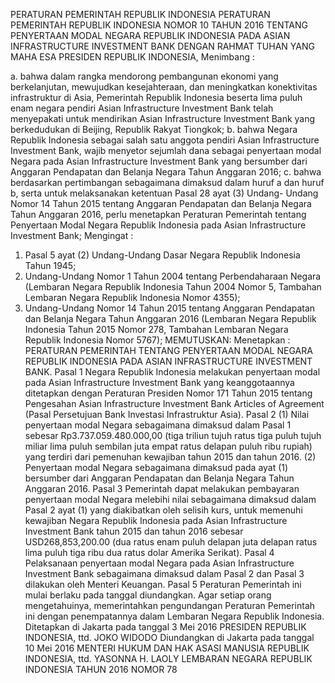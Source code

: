  PERATURAN PEMERINTAH REPUBLIK INDONESIA PERATURAN PEMERINTAH REPUBLIK INDONESIA NOMOR 10 TAHUN 2016 TENTANG PENYERTAAN MODAL NEGARA REPUBLIK INDONESIA PADA ASIAN INFRASTRUCTURE INVESTMENT BANK
DENGAN RAHMAT TUHAN YANG MAHA ESA PRESIDEN REPUBLIK INDONESIA,
Menimbang :

a. bahwa dalam rangka mendorong pembangunan ekonomi yang berkelanjutan, mewujudkan kesejahteraan, dan meningkatkan konektivitas infrastruktur di Asia, Pemerintah Republik Indonesia beserta lima puluh enam negara pendiri Asian Infrastructure Investment Bank telah menyepakati untuk mendirikan Asian Infrastructure Investment Bank yang berkedudukan di Beijing, Republik Rakyat Tiongkok;
b. bahwa Negara Republik Indonesia sebagai salah satu anggota pendiri Asian Infrastructure Investment Bank, wajib menyetor sejumlah dana sebagai penyertaan modal Negara pada Asian Infrastructure Investment Bank yang bersumber dari Anggaran Pendapatan dan Belanja Negara Tahun Anggaran 2016;
c. bahwa berdasarkan pertimbangan sebagaimana dimaksud dalam huruf a dan huruf b, serta untuk melaksanakan ketentuan Pasal 28 ayat (3) Undang- Undang Nomor 14 Tahun 2015 tentang Anggaran Pendapatan dan Belanja Negara Tahun Anggaran 2016, perlu menetapkan Peraturan Pemerintah tentang Penyertaan Modal Negara Republik Indonesia pada Asian Infrastructure Investment Bank;
Mengingat :

1. Pasal 5 ayat (2) Undang-Undang Dasar Negara Republik Indonesia Tahun 1945;
2. Undang-Undang Nomor 1 Tahun 2004 tentang Perbendaharaan Negara (Lembaran Negara Republik Indonesia Tahun 2004 Nomor 5, Tambahan Lembaran Negara Republik Indonesia Nomor 4355);
3. Undang-Undang Nomor 14 Tahun 2015 tentang Anggaran Pendapatan dan Belanja Negara Tahun Anggaran 2016 (Lembaran Negara Republik Indonesia Tahun 2015 Nomor 278, Tambahan Lembaran Negara Republik Indonesia Nomor 5767);
MEMUTUSKAN:
 Menetapkan : PERATURAN PEMERINTAH TENTANG PENYERTAAN MODAL NEGARA REPUBLIK INDONESIA PADA ASIAN INFRASTRUCTURE INVESTMENT BANK.
Pasal 1
Negara Republik Indonesia melakukan penyertaan modal pada Asian Infrastructure Investment Bank yang keanggotaannya ditetapkan dengan Peraturan Presiden Nomor 171 Tahun 2015 tentang Pengesahan Asian Infrastructure Investment Bank Articles of Agreement (Pasal Persetujuan Bank Investasi Infrastruktur Asia).
Pasal 2
(1) Nilai penyertaan modal Negara sebagaimana dimaksud dalam Pasal 1 sebesar Rp3.737.059.480.000,00 (tiga triliun tujuh ratus tiga puluh tujuh miliar lima puluh sembilan juta empat ratus delapan puluh ribu rupiah) yang terdiri dari pemenuhan kewajiban tahun 2015 dan tahun 2016.
(2) Penyertaan modal Negara sebagaimana dimaksud pada ayat (1) bersumber dari Anggaran Pendapatan dan Belanja Negara Tahun Anggaran 2016.
Pasal 3
Pemerintah dapat melakukan pembayaran penyertaan modal Negara melebihi nilai sebagaimana dimaksud dalam Pasal 2 ayat (1) yang diakibatkan oleh selisih kurs, untuk memenuhi kewajiban Negara Republik Indonesia pada Asian Infrastructure Investment Bank tahun 2015 dan tahun 2016 sebesar USD268,853,200.00 (dua ratus enam puluh delapan juta delapan ratus lima puluh tiga ribu dua ratus dolar Amerika Serikat).
Pasal 4
Pelaksanaan penyertaan modal Negara pada Asian Infrastructure Investment Bank sebagaimana dimaksud dalam Pasal 2 dan Pasal 3 dilakukan oleh Menteri Keuangan.
Pasal 5
Peraturan Pemerintah ini mulai berlaku pada tanggal diundangkan.
Agar setiap orang mengetahuinya, memerintahkan pengundangan Peraturan Pemerintah ini dengan penempatannya dalam Lembaran Negara Republik Indonesia. Ditetapkan di Jakarta pada tanggal 3 Mei 2016 PRESIDEN REPUBLIK INDONESIA, ttd. JOKO WIDODO Diundangkan di Jakarta pada tanggal 10 Mei 2016 MENTERI HUKUM DAN HAK ASASI MANUSIA REPUBLIK INDONESIA, ttd. YASONNA H. LAOLY LEMBARAN NEGARA REPUBLIK INDONESIA TAHUN 2016 NOMOR 78
